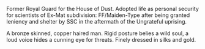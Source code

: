 Former Royal Guard for the House of Dust. Adopted life as personal security for scientists of Ex-Mat subdivision: FF/Maiden-Type after being granted leniency and shelter by SSC in the aftermath of the Ungrateful uprising.

A bronze skinned, copper haired man. Rigid posture belies a wild soul, a loud voice hides a cunning eye for threats. Finely dressed in silks and gold. 